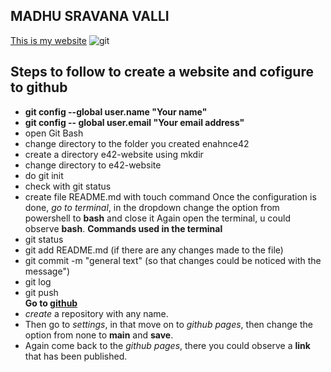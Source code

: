 ## MADHU SRAVANA VALLI
[This is my website](https://sravana9.github.io/e42-website/)
![git](https://cdn.educba.com/academy/wp-content/uploads/2019/03/Introduction-To-GIT.png)  
## Steps to follow to create a website and cofigure to github 
- **git config --global user.name "Your name"**  
- **git config -- global user.email "Your email address"**
- open Git Bash
- change directory to the folder you created enahnce42
- create a directory e42-website using mkdir
- change directory to e42-website
- do git init
- check with git status
- create file README.md with touch command 
 Once the configuration is done, _go to terminal_, in the dropdown change the option from powershell to **bash** and close it
 Again open the terminal, u could observe **bash**.
**Commands used in the terminal**
 - git status
 - git add README.md (if there are any changes made to the file)
 - git commit -m "general text" (so that changes could be noticed with the message") 
 - git log
 - git push   
**Go to [github](github.com/new)**
 - _create_ a repository with any name.
 - Then go to _settings_, in that move on to _github pages_, then change the option from none to **main** and **save**.
 - Again come back to the _github pages_, there you could observe a **link** that has been published.   
  